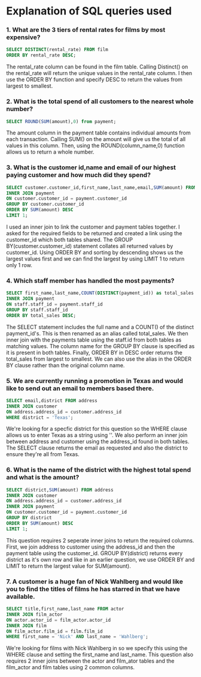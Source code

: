 # Explanation of SQL queries used

### 1. What are the 3 tiers of rental rates for films by most expensive?<BR>

````sql
SELECT DISTINCT(rental_rate) FROM film
ORDER BY rental_rate DESC;
````
The rental_rate column can be found in the film table. Calling Distinct() on the rental_rate will return the unique values in the rental_rate column. I then use the ORDER BY function and specify DESC to return the values from largest to smallest.

  
### 2. What is the total spend of all customers to the nearest whole number?
  
````sql
SELECT ROUND(SUM(amount),0) from payment;
````
The amount column in the payment table contains individual amounts from each transaction. Calling SUM() on the amount will give us the total of all values in this column. Then, using the ROUND(column_name,0) function allows us to return a whole number.
 
  
### 3. What is the customer id,name and email of our highest paying customer and how much did they spend?
  
````sql
SELECT customer.customer_id,first_name,last_name,email,SUM(amount) FROM customer
INNER JOIN payment
ON customer.customer_id = payment.customer_id
GROUP BY customer.customer_id
ORDER BY SUM(amount) DESC
LIMIT 1;
````
I used an inner join to link the customer and payment tables together. I asked for the required fields to be returned and created a link using the customer_id which both tables shared. The GROUP BY(customer.customer_id) statement collates all returned values by customer_id. Using ORDER BY and sorting by descending shows us the largest values first and we can find the largest by using LIMIT 1 to return only 1 row.  
  
  
### 4. Which staff member has handled the most payments?

````sql
SELECT first_name,last_name,COUNT(DISTINCT(payment_id)) as total_sales FROM staff
INNER JOIN payment
ON staff.staff_id = payment.staff_id
GROUP BY staff.staff_id
ORDER BY total_sales DESC;
````
The SELECT statement includes the full name and a COUNT() of the distinct payment_id's. This is then renamed as an alias called total_sales.
 We then inner join with the payments table using the staff.id from both tables as matching values. The column name for the GROUP BY clause is specified as it is present in both tables. Finally, ORDER BY in DESC order returns the total_sales from largest to smallest. We can also use the alias in the ORDER BY clause rather than the original column name.
 
  
### 5. We are currently running a promotion in Texas and would like to send out an email to members based there.

````sql
SELECT email,district FROM address
INNER JOIN customer
ON address.address_id = customer.address_id
WHERE district = 'Texas';
````
We're looking for a specfic district for this question so the WHERE clause allows us to enter Texas as a string using ''. We also perform an inner join between address and customer using the address_id found in both tables. The SELECT clause returns the email as requested and also the district to ensure they're all from Texas.  
  
  
### 6. What is the name of the district with the highest total spend and what is the amount?

````sql
SELECT district,SUM(amount) FROM address
INNER JOIN customer
ON address.address_id = customer.address_id
INNER JOIN payment
ON customer.customer_id = payment.customer_id
GROUP BY district
ORDER BY SUM(amount) DESC
LIMIT 1;
````
This question requires 2 seperate inner joins to return the required columns. First, we join address to customer using the address_id and then the payment table using the customer_id. GROUP BY(district) returns every district as it's own row and like in an earlier question, we use ORDER BY and LIMIT to return the largest value for SUM(amount).  
  
  
### 7. A customer is a huge fan of Nick Wahlberg and would like you to find the titles of films he has starred in that we have available.
  
````sql
SELECT title,first_name,last_name FROM actor
INNER JOIN film_actor
ON actor.actor_id = film_actor.actor_id
INNER JOIN film
ON film_actor.film_id = film.film_id
WHERE first_name = 'Nick' AND last_name = 'Wahlberg';
````  
We're looking for films with Nick Wahlberg in so we specify this using the WHERE clause and setting the first_name and last_name.
This question also requires 2 inner joins between the actor and film_ator tables and the film_actor and film tables using 2 common columns.
